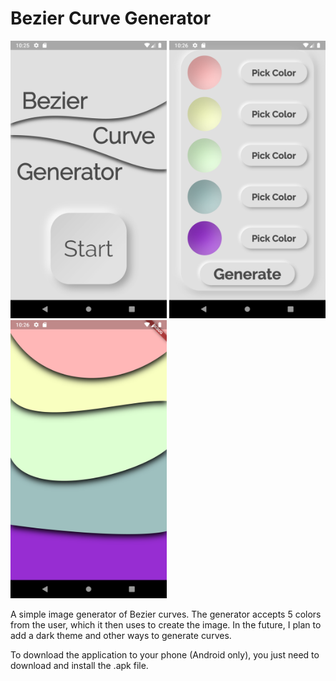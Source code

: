 # Bezier Curve Generator

<p float="left">
  <img src="/ss1.png" width="250" />
  <img src="/ss2.png" width="250" /> 
  <img src="/ss3.png" width="250" />
</p>

A simple image generator of Bezier curves. 
The generator accepts 5 colors from the user, which it then uses to create the image.
In the future, I plan to add a dark theme and other ways to generate curves.

To download the application to your phone (Android only),
you just need to download and install the .apk file.